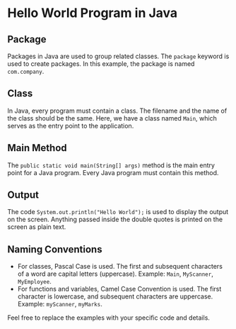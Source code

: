 # Hello World Program in Java

## Package
Packages in Java are used to group related classes. The `package` keyword is used to create packages. In this example, the package is named `com.company`.

## Class
In Java, every program must contain a class. The filename and the name of the class should be the same. Here, we have a class named `Main`, which serves as the entry point to the application.

## Main Method
The `public static void main(String[] args)` method is the main entry point for a Java program. Every Java program must contain this method.

## Output
The code `System.out.println("Hello World");` is used to display the output on the screen. Anything passed inside the double quotes is printed on the screen as plain text.

## Naming Conventions
- For classes, Pascal Case is used. The first and subsequent characters of a word are capital letters (uppercase). Example: `Main`, `MyScanner`, `MyEmployee`.
- For functions and variables, Camel Case Convention is used. The first character is lowercase, and subsequent characters are uppercase. Example: `myScanner`, `myMarks`.

Feel free to replace the examples with your specific code and details.
